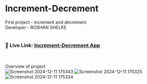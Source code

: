 # Increment-Decrement
First project - increment and decrement
<br>
Developer - ROSHAN SHELKE
<br><br>

### 🔗 Live Link: [Increment-Decrement App](https://roshanshelke13.github.io/Increment-Decrement/)

<br><br>
Overview of project
<br>
![Screenshot 2024-12-11 175343](https://github.com/user-attachments/assets/cc5ddd67-a203-4485-b8b9-7148c4426d99)
![Screenshot 2024-12-11 175325](https://github.com/user-attachments/assets/da6b0840-3c16-4f7b-af61-6311f02eafe5)
![Screenshot 2024-12-11 175334](https://github.com/user-attachments/assets/05a83430-1693-442d-b6ed-65c07a89e21b)

